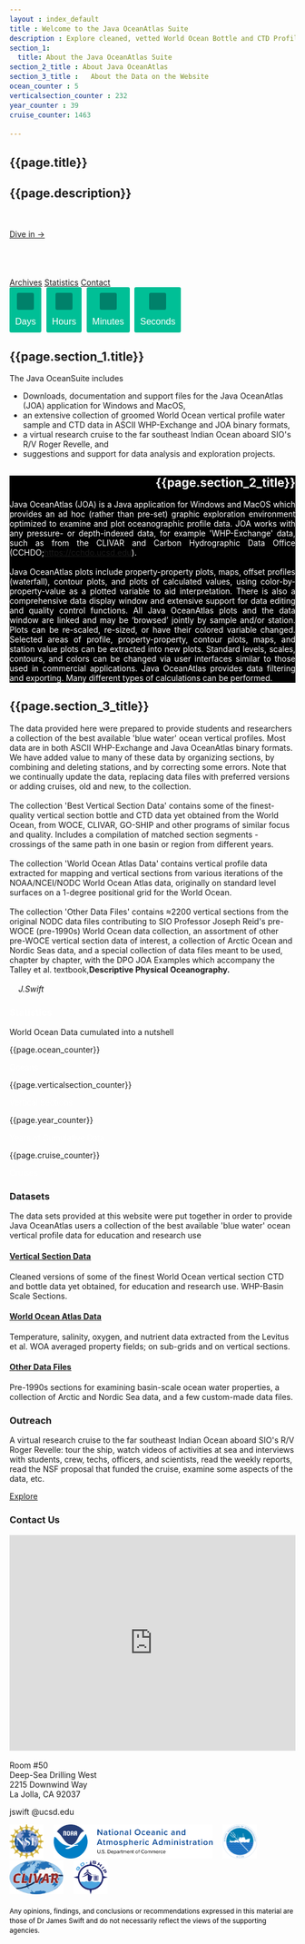 ```yaml
---
layout : index_default
title : Welcome to the Java OceanAtlas Suite
description : Explore cleaned, vetted World Ocean Bottle and CTD Profile Data
section_1:
  title: About the Java OceanAtlas Suite
section_2_title : About Java OceanAtlas
section_3_title :   About the Data on the Website
ocean_counter : 5
verticalsection_counter : 232
year_counter : 39
cruise_counter: 1463

---
```



<section id="hero">
	<div class="hero-container">
		<h1>{{page.title}}</h1>
		<h2>{{page.description}}</h2>
		<div style="display: inline-block;">
			<br>
			<br> <a href="Data_homepage" class="btn-get-started">Dive in &rarr;</a> </div>
		<br>
		<br>
		<br>
		<br>
		<br>
		<div style="display: inline-block;"> <a href="#call-to-action" class="btn-get-started1">Archives</a> <a href="#facts" class="btn-get-started1">Statistics</a> <a href="#contact" class="btn-get-started1">Contact</a> </div>
	</div>
</section>

<style>
#clockdiv{
	font-family: sans-serif;
	color: #fff;
	display: inline-block;
	font-weight: 100;
	text-align: center;
	font-size: 30px;
}

#clockdiv > div{
	padding: 10px;
	border-radius: 3px;
	background: #00BF96;
	display: inline-block;
}

#clockdiv div > span{
	padding: 15px;
	border-radius: 3px;
	background: #00816A;
	display: inline-block;
}

.smalltext{
	padding-top: 5px;
	font-size: 16px;
}
</style>


<div id="clockdiv">
  <div>
    <span class="days"></span>
    <div class="smalltext">Days</div>
  </div>
  <div>
    <span class="hours"></span>
    <div class="smalltext">Hours</div>
  </div>
  <div>
    <span class="minutes"></span>
    <div class="smalltext">Minutes</div>
  </div>
  <div>
    <span class="seconds"></span>
    <div class="smalltext">Seconds</div>
  </div>
</div>

<main id="main">
	<section id="about">
		<div class="container">
			<div class="row about-container">
				<div class="col-lg-15 content order-lg-1 order-2">
					<h2 class="title">{{page.section_1.title}}</h2>
					<p> The Java OceanSuite includes
						<ul>
							<li>Downloads, documentation and support files for the Java OceanAtlas (JOA) application for Windows and MacOS,</li>
							<li>an extensive collection of groomed World Ocean vertical profile water sample and CTD data in ASCII WHP-Exchange and JOA binary formats,</li>
							<li>a virtual research cruise to the far southeast Indian Ocean aboard SIO's R/V Roger Revelle, and</li>
							<li>suggestions and support for data analysis and exploration projects.</li>
						</ul>
					</p>
				</div>
			</div>
		</div>
	</section>
	<section id="about" style="background:black">
		<div class="container">
			<div class="row about-container">
				<div class="col-lg-15 content order-lg-1 order-2" style="background:black;color:white;text-align:justify">
					<h2 class="title" style="color:white;text-align:right">{{page.section_2_title}}</h2>
					<p> Java OceanAtlas (JOA) is a Java application for Windows and MacOS which provides an ad hoc (rather than pre-set) graphic exploration environment optimized to examine and plot oceanographic profile data. JOA works with any pressure- or depth-indexed data, for example 'WHP-Exchange' data, such as from the CLIVAR and Carbon Hydrographic Data Office (CCHDO;<a href="https://cchdo.ucsd.edu/">https://cchdo.ucsd.edu</a>).
						<br>
						<br> Java OceanAtlas plots include property-property plots, maps, offset profiles (waterfall), contour plots, and plots of calculated values, using color-by-property-value as a plotted variable to aid interpretation. There is also a comprehensive data display window and extensive support for data editing and quality control functions. All Java OceanAtlas plots and the data window are linked and may be ‘browsed’ jointly by sample and/or station. Plots can be re-scaled, re-sized, or have their colored variable changed. Selected areas of profile, property-property, contour plots, maps, and station value plots can be extracted into new plots. Standard levels, scales, contours, and colors can be changed via user interfaces similar to those used in commercial applications. Java OceanAtlas provides data filtering and exporting. Many different types of calculations can be performed. </p>
				</div>
			</div>
		</div>
	</section>
	<section id="about">
		<div class="container">
			<div class="row about-container">
				<div class="col-lg-15 content order-lg-1 order-2">
					<h2 class="title">{{page.section_3_title}}</h2>
					<p> The data provided here were prepared to provide students and researchers a collection of the best available 'blue water' ocean vertical profiles. Most data are in both ASCII WHP-Exchange and Java OceanAtlas binary formats. We have added value to many of these data by organizing sections, by combining and deleting stations, and by correcting some errors. Note that we continually update the data, replacing data files with preferred versions or adding cruises, old and new, to the collection.
						<br>
						<br> The collection 'Best Vertical Section Data' contains some of the finest-quality vertical section bottle and CTD data yet obtained from the World Ocean, from WOCE, CLIVAR, GO-SHIP and other programs of similar focus and quality. Includes a compilation of matched section segments - crossings of the same path in one basin or region from different years.
						<br>
						<br> The collection 'World Ocean Atlas Data' contains vertical profile data extracted for mapping and vertical sections from various iterations of the NOAA/NCEI/NODC World Ocean Atlas data, originally on standard level surfaces on a 1-degree positional grid for the World Ocean.
						<br>
						<br> The collection 'Other Data Files' contains ≈2200 vertical sections from the original NODC data files contributing to SIO Professor Joseph Reid's pre-WOCE (pre-1990s) World Ocean data collection, an assortment of other pre-WOCE vertical section data of interest, a collection of Arctic Ocean and Nordic Seas data, and a special collection of data files meant to be used, chapter by chapter, with the DPO JOA Examples which accompany the Talley et al. textbook,<b>Descriptive Physical Oceanography.</b>
						<br>
						<br> &nbsp;&nbsp;&nbsp;&nbsp;<i>J.Swift</i> </p>
				</div>
			</div>
		</div>
	</section>
	<section id="facts">
		<div class="container wow fadeIn">
			<div class="section-header">
				<h3 class="section-title"><font color="white">Statistics</font></h3>
				<p class="section-description">World Ocean Data cumulated into a nutshell</p>
			</div>
			<div class="row counters">
				<div class="col-lg-3 col-6 text-center"> <span data-toggle="counter-up">{{page.ocean_counter}}</span>
					<p><font color="white">Oceans</font></p>
				</div>
				<div class="col-lg-3 col-6 text-center"> <span data-toggle="counter-up">{{page.verticalsection_counter}}</span>
					<p><font color="white">Vertical Sections</font></p>
				</div>
				<div class="col-lg-3 col-6 text-center"> <span data-toggle="counter-up">{{page.year_counter}}</span>
					<p><font color="white">Years of Cumulative Data</font></p>
				</div>
				<div class="col-lg-3 col-6 text-center"> <span data-toggle="counter-up">{{page.cruise_counter}}</span>
					<p><font color="white">Cruises</font></p>
				</div>
			</div>
		</div>
	</section>
	<section id="services">
		<div class="container wow fadeIn">
			<div class="section-header">
				<h3 class="section-title">Datasets</h3>
				<p class="section-description">The data sets provided at this website were put together in order to provide Java OceanAtlas users a collection of the best available 'blue water' ocean vertical profile data for education and research use</p>
			</div>
			<div class="row">
				<div class="col-lg-4 col-md-6 wow fadeInUp" data-wow-delay="0.2s">
					<div class="box">
						<h4 class="title"><a href="Data_homepage#call-to-action"><u>Vertical Section Data</u></a></h4>
						<p class="description">Cleaned versions of some of the finest World Ocean vertical section CTD and bottle data yet obtained, for education and research use. WHP-Basin Scale Sections.</p>
					</div>
				</div>
				<div class="col-lg-4 col-md-6 wow fadeInUp" data-wow-delay="0.4s">
					<div class="box">
						<h4 class="title"><a href="Data_homepage#call-to-action1"><u>World Ocean Atlas Data</u></a></h4>
						<p class="description">Temperature, salinity, oxygen, and nutrient data extracted from the Levitus et al. WOA averaged property fields; on sub-grids and on vertical sections.</p>
					</div>
				</div>
				<div class="col-lg-4 col-md-6 wow fadeInUp" data-wow-delay="0.2s">
					<div class="box">
						<h4 class="title"><a href="Data_homepage#call-to-action2"><u>Other Data Files</u></a></h4>
						<p class="description">Pre-1990s sections for examining basin-scale ocean water properties, a collection of Arctic and Nordic Sea data, and a few custom-made data files.</p>
					</div>
				</div>
			</div>
		</div>
	</section>
	<section id="call-to-action">
		<div class="container wow fadeIn">
			<div class="row">
				<div class="col-lg-9 text-center text-lg-left">
					<h3 class="cta-title">Outreach</h3>
					<p class="cta-text">A virtual research cruise to the far southeast Indian Ocean aboard SIO's R/V Roger Revelle: tour the ship, watch videos of activities at sea and interviews with students, crew, techs, officers, and scientists, read the weekly reports, read the NSF proposal that funded the cruise, examine some aspects of the data, etc.</p>
				</div>
				<div class="col-lg-3 cta-btn-container text-center"> <a class="cta-btn align-middle" href="{{'/outreach/virtualcruise/' | relative_url}}">Explore</a> </div>
			</div>
		</div>
	</section>
	<section id="contact">
		<div class="container wow fadeInUp">
			<div class="section-header">
				<h3 class="section-title">Contact Us</h3>
				<p class="section-description"></p>
			</div>
		</div>
		<iframe src="https://www.google.com/maps/embed?pb=!1m18!1m12!1m3!1d3351.1581131516714!2d-117.25382838422442!3d32.867535780944706!2m3!1f0!2f0!3f0!3m2!1i1024!2i768!4f13.1!3m3!1m2!1s0x80dc0754e9b63c47%3A0xf54d1be123616ebe!2sDeep%20Sea%20Drilling%20West%20Building!5e0!3m2!1sen!2sus!4v1589926372098!5m2!1sen!2sus" width="100%" height="380" frameborder="0" style="border:0" allowfullscreen></iframe>
		<div class="container wow fadeInUp mt-5">
			<div class="row justify-content-center">
				<div class="col-lg-3 col-md-4">
					<div class="info">
						<div> <i class="fa fa-map-marker"></i>
							<p>Room #50
								<br>Deep-Sea Drilling West
								<br>2215 Downwind Way
								<br>La Jolla, CA 92037</p>
						</div>
						<div> <i class="fa fa-envelope"></i>
							<p>jswift @ucsd.edu</p>
						</div>
					</div>
				</div>
			</div>
		</div>
	</section>
</main>
<footer id="footer">
	<div class="footer-top">
		<div class="container"> </div>
	</div>
	<div class="container">
		<div class="credits">
			<a href="https://www.nsf.gov/"><img src="assets/images/logo_nsf.svg" alt="NSF logo" height="60" width="60"></a>&emsp;
			<a href="https://www.noaa.gov/"><img src="assets/images/logo_noaa_new.svg" alt="NOAA logo" height="60" width="280"></a>&emsp;
			<a href="https://scripps.ucsd.edu/"><img src="assets/images/logo_sio_color.svg" alt="SIO logo" height="60" width="60"></a>&emsp;
			<a href="http://www.clivar.org/"><img src="assets/images/logo_clivar.svg" alt="CLIVAR logo" height="60" width="95"></a>&emsp;
			<a href="https://www.go-ship.org/"><img src="assets/images/logo_goship.svg" alt="GO-SHIP logo" height="60" width="60"></a>&emsp;
			<br>
			<br> <small style="color:black;">Any opinions, findings, and conclusions or recommendations expressed in this material are those of Dr James Swift and do not necessarily reflect the views of the supporting agencies.</small>
			<br> </div>
	</div>
</footer>
<a href="#" class="back-to-top"><i class="fa fa-chevron-up"></i></a>

<script>
	function getTimeRemaining(endtime) {
        const total = Date.parse(endtime) - Date.parse(new Date());
        const seconds = Math.floor((total / 1000) % 60);
        const minutes = Math.floor((total / 1000 / 60) % 60);
        const hours = Math.floor((total / (1000 * 60 * 60)) % 24);
        const days = Math.floor(total / (1000 * 60 * 60 * 24));

        return {
            total,
            days,
            hours,
            minutes,
            seconds
        };
    }

    function initializeClock(id, endtime) {
    const clock = document.getElementById(id);
    const daysSpan = clock.querySelector('.days');
    const hoursSpan = clock.querySelector('.hours');
    const minutesSpan = clock.querySelector('.minutes');
    const secondsSpan = clock.querySelector('.seconds');

    function updateClock() {
        const t = getTimeRemaining(endtime);

        daysSpan.innerHTML = t.days;
        hoursSpan.innerHTML = ('0' + t.hours).slice(-2);
        minutesSpan.innerHTML = ('0' + t.minutes).slice(-2);
        secondsSpan.innerHTML = ('0' + t.seconds).slice(-2);

        if (t.total <= 0) {
            clearInterval(timeinterval);
        }
    }

    updateClock();
    const timeinterval = setInterval(updateClock, 1000);
	}

  let deadline;

// if there's a cookie with the name myClock, use that value as the deadline
if(document.cookie && document.cookie.match('myClock')){
  // get deadline value from cookie
  deadline = document.cookie.match(/(^|;)myClock=([^;]+)/)[2];
} else {
  // otherwise, set a deadline 10 minutes from now and 
  // save it in a cookie with that name

  // create deadline 10 minutes from now
  const timeInMinutes = 10;
  const currentTime = Date.parse(new Date());
  deadline = new Date(currentTime + timeInMinutes*60*1000);

  // store deadline in cookie for future reference
  document.cookie = 'myClock=' + deadline + '; path=/; domain=https://joa.ucsd.edu/';
}
  initializeClock('clockdiv', deadline); 
</script>
